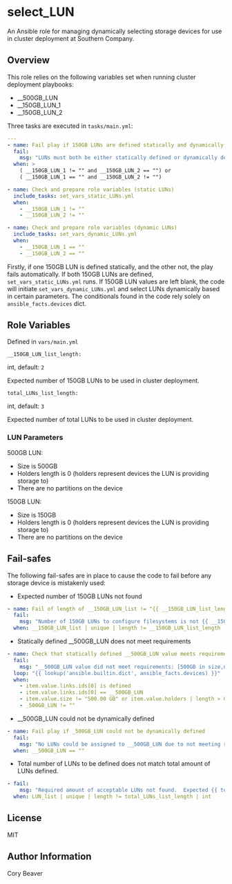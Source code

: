 # select_LUN

An Ansible role for managing dynamically selecting storage devices for use in cluster deployment at Southern Company.

## Overview

This role relies on the following variables set when running cluster deployment playbooks:

* __500GB_LUN
* __150GB_LUN_1
* __150GB_LUN_2

Three tasks are executed in `tasks/main.yml`:

```yaml
---
- name: Fail play if 150GB LUNs are defined statically and dynamically
  fail:
    msg: "LUNs must both be either statically defined or dynamically defined."
  when: >
    ( __150GB_LUN_1 != "" and __150GB_LUN_2 == "") or
    ( __150GB_LUN_1 == "" and __150GB_LUN_2 != "")

- name: Check and prepare role variables (static LUNs)
  include_tasks: set_vars_static_LUNs.yml
  when:
    - __150GB_LUN_1 != ""
    - __150GB_LUN_2 != ""

- name: Check and prepare role variables (dynamic LUNs)
  include_tasks: set_vars_dynamic_LUNs.yml
  when: 
    - __150GB_LUN_1 == ""
    - __150GB_LUN_2 == ""
```

Firstly, if one 150GB LUN is defined statically, and the other not, the play fails automatically.  If both 150GB LUNs are defined, `set_vars_static_LUNs.yml` runs.  If 150GB LUN values are left blank, the code will initiate `set_vars_dynamic_LUNs.yml` and select LUNs dynamically based in certain parameters.  The conditionals found in the code rely solely on `ansible_facts.devices` dict.

## Role Variables

Defined in `vars/main.yml`

`__150GB_LUN_list_length:`

int, default: `2`

Expected number of 150GB LUNs to be used in cluster deployment.

`total_LUNs_list_length:`

int, default: `3`

Expected number of total LUNs to be used in cluster deployment.

### LUN Parameters

500GB LUN:

* Size is 500GB
* Holders length is 0 (holders represent devices the LUN is providing storage to)
* There are no partitions on the device

150GB LUN:

* Size is 150GB
* Holders length is 0 (holders represent devices the LUN is providing storage to)
* There are no partitions on the device

## Fail-safes

The following fail-safes are in place to cause the code to fail before any storage device is mistakenly used:

* Expected number of 150GB LUNs not found

```yaml
- name: Fail of length of __150GB_LUN_list != "{{ __150GB_LUN_list_length }}"
  fail:
    msg: "Number of 150GB LUNs to configure filesystems is not {{ __150GB_LUN_list_length }}"
  when: __150GB_LUN_list | unique | length != __150GB_LUN_list_length | int
```

* Statically defined __500GB_LUN does not meet requirements

```yaml
- name: Check that statically defined __500GB_LUN value meets requirements
  fail:
    msg: "__500GB_LUN value did not meet requirements: [500GB in size,no holders,no partitions] -- Review provided value for __500GB_LUN ." 
  loop: "{{ lookup('ansible.builtin.dict', ansible_facts.devices) }}"
  when: 
    - item.value.links.ids[0] is defined
    - item.value.links.ids[0] == __500GB_LUN  
    - item.value.size != "500.00 GB" or item.value.holders | length > 0 or item.value.partitions != {}
    - _500GB_LUN != ""
```

* __500GB_LUN could not be dynamically defined

```yaml
- name: Fail play if _500GB_LUN could not be dynamically defined
  fail: 
    msg: "No LUNs could be assigned to __500GB_LUN due to not meeting requirements"
  when: __500GB_LUN == ""
```

* Total number of LUNs to be defined does not match total amount of LUNs defined.

```yaml
- fail:
    msg: "Required amount of acceptable LUNs not found.  Expected {{ total_LUNs_list_length }}.  Found {{ LUN_list | unique | length"}}.
  when: LUN_list | unique | length != total_LUNs_list_length | int
```
## License

MIT

## Author Information

Cory Beaver
